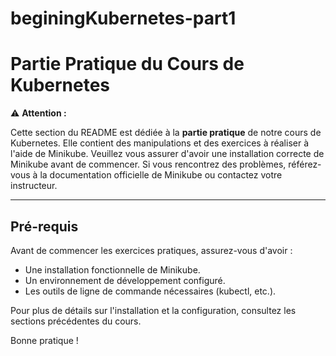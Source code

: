 # beginingKubernetes-part1

# Partie Pratique du Cours de Kubernetes

⚠️ **Attention :**

Cette section du README est dédiée à la **partie pratique** de notre cours de Kubernetes. Elle contient des manipulations et des exercices à réaliser à l'aide de Minikube. Veuillez vous assurer d'avoir une installation correcte de Minikube avant de commencer. Si vous rencontrez des problèmes, référez-vous à la documentation officielle de Minikube ou contactez votre instructeur.

---

## Pré-requis

Avant de commencer les exercices pratiques, assurez-vous d'avoir :

- Une installation fonctionnelle de Minikube.
- Un environnement de développement configuré.
- Les outils de ligne de commande nécessaires (kubectl, etc.).

Pour plus de détails sur l'installation et la configuration, consultez les sections précédentes du cours.

Bonne pratique !




